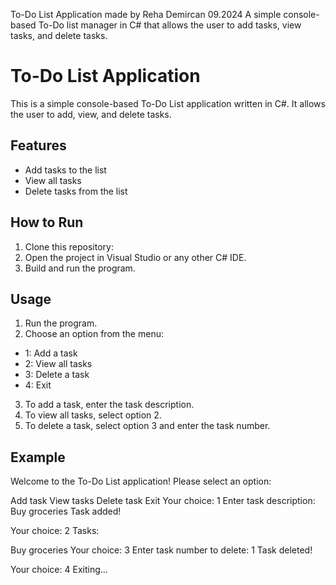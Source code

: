 To-Do List Application
made by Reha Demircan 09.2024
A simple console-based To-Do list manager in C# that allows the user to add tasks, view tasks, and delete tasks.

# To-Do List Application

This is a simple console-based To-Do List application written in C#. It allows the user to add, view, and delete tasks.

## Features
- Add tasks to the list
- View all tasks
- Delete tasks from the list

## How to Run

1. Clone this repository:
2. Open the project in Visual Studio or any other C# IDE.
3. Build and run the program.

## Usage

1. Run the program.
2. Choose an option from the menu:
- 1: Add a task
- 2: View all tasks
- 3: Delete a task
- 4: Exit
3. To add a task, enter the task description.
4. To view all tasks, select option 2.
5. To delete a task, select option 3 and enter the task number.

## Example

Welcome to the To-Do List application! Please select an option:

Add task
View tasks
Delete task
Exit
Your choice: 1 Enter task description: Buy groceries Task added!

Your choice: 2 Tasks:

Buy groceries
Your choice: 3 Enter task number to delete: 1 Task deleted!

Your choice: 4 Exiting...
